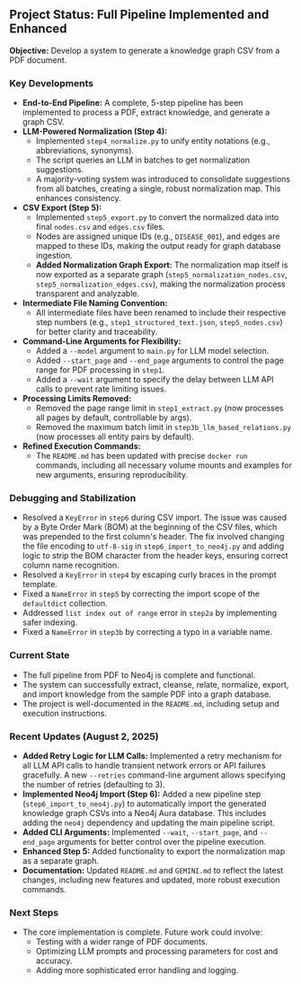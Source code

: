 ## Project Status: Full Pipeline Implemented and Enhanced

**Objective:** Develop a system to generate a knowledge graph CSV from a PDF document.

### Key Developments

*   **End-to-End Pipeline:** A complete, 5-step pipeline has been implemented to process a PDF, extract knowledge, and generate a graph CSV.
*   **LLM-Powered Normalization (Step 4):**
    *   Implemented `step4_normalize.py` to unify entity notations (e.g., abbreviations, synonyms).
    *   The script queries an LLM in batches to get normalization suggestions.
    *   A majority-voting system was introduced to consolidate suggestions from all batches, creating a single, robust normalization map. This enhances consistency.
*   **CSV Export (Step 5):**
    *   Implemented `step5_export.py` to convert the normalized data into final `nodes.csv` and `edges.csv` files.
    *   Nodes are assigned unique IDs (e.g., `DISEASE_001`), and edges are mapped to these IDs, making the output ready for graph database ingestion.
    *   **Added Normalization Graph Export:** The normalization map itself is now exported as a separate graph (`step5_normalization_nodes.csv`, `step5_normalization_edges.csv`), making the normalization process transparent and analyzable.
*   **Intermediate File Naming Convention:**
    *   All intermediate files have been renamed to include their respective step numbers (e.g., `step1_structured_text.json`, `step5_nodes.csv`) for better clarity and traceability.
*   **Command-Line Arguments for Flexibility:**
    *   Added a `--model` argument to `main.py` for LLM model selection.
    *   Added `--start_page` and `--end_page` arguments to control the page range for PDF processing in `step1`.
    *   Added a `--wait` argument to specify the delay between LLM API calls to prevent rate limiting issues.
*   **Processing Limits Removed:**
    *   Removed the page range limit in `step1_extract.py` (now processes all pages by default, controllable by args).
    *   Removed the maximum batch limit in `step3b_llm_based_relations.py` (now processes all entity pairs by default).
*   **Refined Execution Commands:**
    *   The `README.md` has been updated with precise `docker run` commands, including all necessary volume mounts and examples for new arguments, ensuring reproducibility.

### Debugging and Stabilization

*   Resolved a `KeyError` in `step6` during CSV import. The issue was caused by a Byte Order Mark (BOM) at the beginning of the CSV files, which was prepended to the first column's header. The fix involved changing the file encoding to `utf-8-sig` in `step6_import_to_neo4j.py` and adding logic to strip the BOM character from the header keys, ensuring correct column name recognition.
*   Resolved a `KeyError` in `step4` by escaping curly braces in the prompt template.
*   Fixed a `NameError` in `step5` by correcting the import scope of the `defaultdict` collection.
*   Addressed `list index out of range` error in `step2a` by implementing safer indexing.
*   Fixed a `NameError` in `step3b` by correcting a typo in a variable name.

### Current State

*   The full pipeline from PDF to Neo4j is complete and functional.
*   The system can successfully extract, cleanse, relate, normalize, export, and import knowledge from the sample PDF into a graph database.
*   The project is well-documented in the `README.md`, including setup and execution instructions.

### Recent Updates (August 2, 2025)

*   **Added Retry Logic for LLM Calls:** Implemented a retry mechanism for all LLM API calls to handle transient network errors or API failures gracefully. A new `--retries` command-line argument allows specifying the number of retries (defaulting to 3).
*   **Implemented Neo4j Import (Step 6):** Added a new pipeline step (`step6_import_to_neo4j.py`) to automatically import the generated knowledge graph CSVs into a Neo4j Aura database. This includes adding the `neo4j` dependency and updating the main pipeline script.
*   **Added CLI Arguments:** Implemented `--wait`, `--start_page`, and `--end_page` arguments for better control over the pipeline execution.
*   **Enhanced Step 5:** Added functionality to export the normalization map as a separate graph.
*   **Documentation:** Updated `README.md` and `GEMINI.md` to reflect the latest changes, including new features and updated, more robust execution commands.

### Next Steps

*   The core implementation is complete. Future work could involve:
    *   Testing with a wider range of PDF documents.
    *   Optimizing LLM prompts and processing parameters for cost and accuracy.
    *   Adding more sophisticated error handling and logging.
